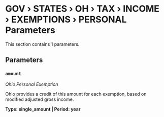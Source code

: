 # GOV › STATES › OH › TAX › INCOME › EXEMPTIONS › PERSONAL Parameters

This section contains 1 parameters.

## Parameters

### `amount`
*Ohio Personal Exemption*

Ohio provides a credit of this amount for each exemption, based on modified adjusted gross income.

**Type: single_amount | Period: year**

